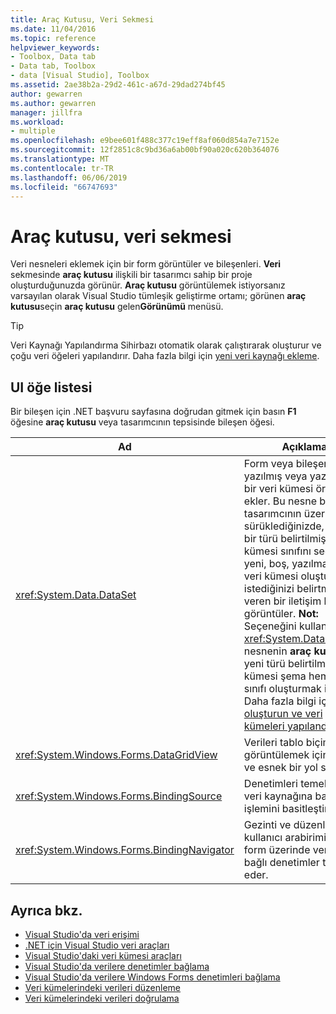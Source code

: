 ```yaml
---
title: Araç Kutusu, Veri Sekmesi
ms.date: 11/04/2016
ms.topic: reference
helpviewer_keywords:
- Toolbox, Data tab
- Data tab, Toolbox
- data [Visual Studio], Toolbox
ms.assetid: 2ae38b2a-29d2-461c-a67d-29dad274bf45
author: gewarren
ms.author: gewarren
manager: jillfra
ms.workload:
- multiple
ms.openlocfilehash: e9bee601f488c377c19eff8af060d854a7e7152e
ms.sourcegitcommit: 12f2851c8c9bd36a6ab00bf90a020c620b364076
ms.translationtype: MT
ms.contentlocale: tr-TR
ms.lasthandoff: 06/06/2019
ms.locfileid: "66747693"
---
```

# <a name="toolbox-data-tab"></a>Araç kutusu, veri sekmesi

Veri nesneleri eklemek için bir form görüntüler ve bileşenleri. **Veri** sekmesinde **araç kutusu** ilişkili bir tasarımcı sahip bir proje oluşturduğunuzda görünür. **Araç kutusu** görüntülemek istiyorsanız varsayılan olarak Visual Studio tümleşik geliştirme ortamı; görünen **araç kutusu**seçin **araç kutusu** gelen**Görünümü** menüsü.

> [!TIP]
> Veri Kaynağı Yapılandırma Sihirbazı otomatik olarak çalıştırarak oluşturur ve çoğu veri öğeleri yapılandırır. Daha fazla bilgi için [yeni veri kaynağı ekleme](../../data-tools/add-new-data-sources.md).

## <a name="ui-element-list"></a>UI öğe listesi

Bir bileşen için .NET başvuru sayfasına doğrudan gitmek için basın **F1** öğesine **araç kutusu** veya tasarımcının tepsisinde bileşen öğesi.

|Ad|Açıklama|
|----------|-----------------|
|<xref:System.Data.DataSet>|Form veya bileşen için yazılmış veya yazılmamış bir veri kümesi örneği ekler. Bu nesne bir tasarımcının üzerine sürüklediğinizde, var olan bir türü belirtilmiş veri kümesi sınıfını seçin veya yeni, boş, yazılmamış bir veri kümesi oluşturmak istediğinizi belirtmek izin veren bir iletişim kutusu görüntüler. **Not:**  Seçeneğini kullanmaz <xref:System.Data.DataSet> nesnenin **araç kutusu** yeni türü belirtilmiş veri kümesi şema hem de sınıfı oluşturmak için. Daha fazla bilgi için [oluşturun ve veri kümeleri yapılandırma](../../data-tools/create-and-configure-datasets-in-visual-studio.md).|
|<xref:System.Windows.Forms.DataGridView>|Verileri tablo biçiminde görüntülemek için güçlü ve esnek bir yol sağlar.|
|<xref:System.Windows.Forms.BindingSource>|Denetimleri temel alınan veri kaynağına bağlama işlemini basitleştirir.|
|<xref:System.Windows.Forms.BindingNavigator>|Gezinti ve düzenleme için kullanıcı arabirimi (UI) bir form üzerinde verilere bağlı denetimler temsil eder.|

## <a name="see-also"></a>Ayrıca bkz.

- [Visual Studio'da veri erişimi](../../data-tools/accessing-data-in-visual-studio.md)
- [.NET için Visual Studio veri araçları](../../data-tools/visual-studio-data-tools-for-dotnet.md)
- [Visual Studio'daki veri kümesi araçları](../../data-tools/dataset-tools-in-visual-studio.md)
- [Visual Studio'da verilere denetimler bağlama](../../data-tools/bind-controls-to-data-in-visual-studio.md)
- [Visual Studio'da verilere Windows Forms denetimleri bağlama](../../data-tools/bind-windows-forms-controls-to-data-in-visual-studio.md)
- [Veri kümelerindeki verileri düzenleme](../../data-tools/edit-data-in-datasets.md)
- [Veri kümelerindeki verileri doğrulama](../../data-tools/validate-data-in-datasets.md)